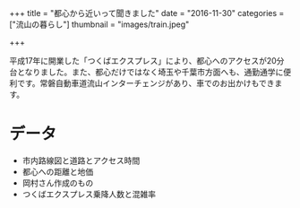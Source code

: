 +++
title = "都心から近いって聞きました"
date = "2016-11-30"
categories = ["流山の暮らし"]
thumbnail = "images/train.jpeg"

+++

平成17年に開業した「つくばエクスプレス」により、都心へのアクセスが20分台となりました。また、都心だけではなく埼玉や千葉市方面へも、通勤通学に便利です。常磐自動車道流山インターチェンジがあり、車でのお出かけもできます。

# データ

- 市内路線図と道路とアクセス時間
- 都心への距離と地価
- 岡村さん作成のもの
- つくばエクスプレス乗降人数と混雑率
